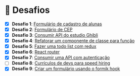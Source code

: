 # 🤯 Desafios

- [x] **Desafio 1**: [Formulário de cadastro de alunas](./form-cadastro-alunas)
- [x] **Desafio 2**: [Formulário de CEP](./busca-cep-api)
- [x] **Desafio 3**: [Consumir API do estudio Ghibli](./studio-ghibli-challenge)
- [x] **Desafio 4**: [Refatorar um componente de classe para função](./refatoracao-de-componente)
- [x] **Desafio 5**: [Fazer uma todo list com redux](./todo-list-challenge)
- [x] **Desafio 6**: [React router](./react-router)
- [x] **Desafio 7**: [Consumir uma API com autenticação](./giphy-challenge)
- [ ] **Desafio 8**: [Currículos de devs para speed hiring](https://github.com/React-Bootcamp-WoMarkersCode/cv-speed-hiring)
- [x] **Desafio 9**: [Criar um formulário usando o formik hook](./formik-hooks)
